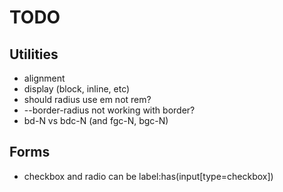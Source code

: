 # TODO

## Utilities

* alignment
* display (block, inline, etc)
* should radius use em not rem?
* --border-radius not working with border?
* bd-N vs bdc-N (and fgc-N, bgc-N)

## Forms

* checkbox and radio can be label:has(input[type=checkbox])